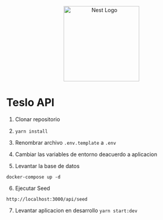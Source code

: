 <p align="center">
  <a href="http://nestjs.com/" target="blank"><img src="https://nestjs.com/img/logo-small.svg" width="200" alt="Nest Logo" /></a>
</p>

# Teslo API

1. Clonar repositorio

2. `yarn install`

3. Renombrar archivo `.env.template` a `.env`

4. Cambiar las variables de entorno deacuerdo a aplicacion

5. Levantar la base de datos

```
docker-compose up -d
```

6. Ejecutar Seed

```
http://localhost:3000/api/seed
```

7. Levantar aplicacion en desarrollo `yarn start:dev`

